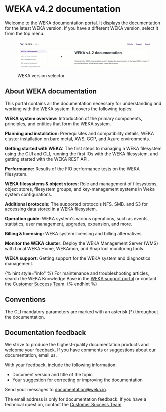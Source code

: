 # WEKA v4.2 documentation

Welcome to the WEKA documentation portal. It displays the documentation for the latest WEKA version. If you have a different WEKA version, select it from the top menu.

<figure><img src=".gitbook/assets/selector_animation.gif" alt=""><figcaption><p>WEKA version selector</p></figcaption></figure>

## About WEKA documentation

This portal contains all the documentation necessary for understanding and working with the WEKA system. It covers the following topics:

**WEKA system overview:** Introduction of the primary components, principles, and entities that form the WEKA system.

**Planning and installation:** Prerequisites and compatibility details, WEKA cluster installation on bare metal, AWS, GCP, and Azure environments.

**Getting started with WEKA:** The first steps to managing a WEKA filesystem using the GUI and CLI, running the first IOs with the WEKA filesystem, and getting started with the WEKA REST API.

**Performance:** Results of the FIO performance tests on the WEKA filesystem.

**WEKA filesystems & object stores:** Role and management of filesystems, object stores, filesystem groups, and key-management systems in Weka system configurations.

**Additional protocols:** The supported protocols NFS, SMB, and S3 for accessing data stored in a WEKA filesystem.

**Operation guide:** WEKA system's various operations, such as events, statistics, user management, upgrades, expansion, and more.

**Billing & licensing:** WEKA system licensing and billing alternatives.

**Monitor the WEKA cluster:** Deploy the WEKA Management Server (WMS) with Local WEKA Home, WEKAmon, and SnapTool monitoring tools.

**WEKA support:** Getting support for the WEKA system and diagnostics management.

{% hint style="info" %}
For maintenance and troubleshooting articles, search the WEKA Knowledge Base in the [WEKA support portal](https://support.weka.io/s/) or contact the [Customer Success Team](support/getting-support-for-your-weka-system.md#contacting-weka-technical-support-team).
{% endhint %}

## Conventions

The CLI mandatory parameters are marked with an asterisk (\*) throughout the documentation.

## Documentation feedback

We strive to produce the highest-quality documentation products and welcome your feedback. If you have comments or suggestions about our documentation, email us.

With your feedback, include the following information:

* Document version and title of the topic
* Your suggestion for correcting or improving the documentation

Send your messages to [documentation@weka.io](mailto:documentation@weka.io).

The email address is only for documentation feedback. If you have a technical question, contact the [Customer Success Team](support/getting-support-for-your-weka-system.md).

